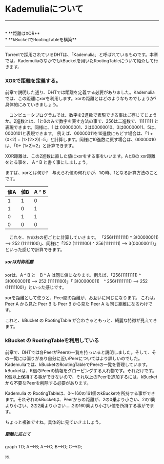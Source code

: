 # Kademuliaについて
<hr>
<br>
* **距離はXOR**
<br>
* **kBucketでRootingTableを構築**
<br>

<hr>

 Torrentで採用されているDHTは、「Kademulia」と呼ばれているものです。本章では、KademuliaのなかでもkBucketを用いたRootingTableについて紹介して行きます。
 
###  XORで距離を定義する。
 前章で説明した通り、DHTでは距離を定義する必要がありました。Kademuliaでは、この距離にxorを利用します。xorの距離とはどのようなものでしょうか?具体的にみていきましょう。

　コンピュータプログラムでは、数字を2進数で表現できる事はご存じてじょうか。2進数とは、1と0のみで数字を表す方法の事で、256は二進数で、11111111 と表現できます。同様に、1 は 00000001、2は00000010、3は00000011、5は、0000101と表現できます。
 例えば、00000011を10進数にもどす場合は、「1 + (0×2) + (1×(2×2))=5」と計算します。同様に10進数に戻す場合は、00000010は、「0+ (1×2)=2」と計算できます。
 
 XOR距離は、この2進数に直した値にxorをする事をいいます。AとBの xor距離をとる事を、 A ^ B と書く事にしましょう。
 
 ますば、xorとは何か?　与えられ値の何れかが、1の時、1となる計算方法のことです。
 
| 値A | 値B | A ^ B |
| -- | -- |-- |
| 1  |  1 | 0 |
| 1  |  0 | 1 |
| 0  | 1  | 1 |
| 0  | 0  | 0 |

　これを、おのおの桁ごとに計算していきます。
「256(11111111) ^ 3(00000011) --> 252 (11111100)」、同様に「252 (11111100) ^ 256(11111111) --> 3(00000011)」といった感じで計算できます。


##### xorは対称距離
xorは、A ^ B と　B ^ A は同じ値になります。例えば、「256(11111111) ^ 3(00000011) --> 252 (11111100)」「 3(00000011)　^ 256(11111111) --> 252 (11111100)」といった感じです。

xorを距離として使うと、Peer間の距離が、お互いに同じになります。
これは。 Peer A から見た Peer B も Peer B から見た Peer A も同じ距離になるわけです。

これと、kBucket の RootingTable が合わさるともっと、綺麗な特徴が見えてきます。


### kBucket の RootingTableを利用している
前章で、DHTでは各PeerがPeerの一覧を持っいると説明しました。そして、その一覧には偏りがあり自分に近いPeerについてはより詳しいのでした。Kademuliaでは、kBucketのRootingTableでPeerの一覧を管理しています。
kBucketは、K個のPeerの情報をグローピングする入れ物です。それだけです。K個以上保持する事ができないので、それ以上のPeerを追加するには、kBucketから不要なPeerを削除する必要があります。

Kademulia の RootingTableは、0〜160の161個のkBucketを所持する事ができます。それぞれのkBucketは、Peerからの距離が、2の0乗より小さい、2の1乗より小さい、2の2乗より小さい.....2の160乗より小さい値を所持する事がでます。

ちょっと複雑ですね。具体的に見ていきましょう。

##### 距離に応じて

graph TD;
  A-->B;
  A-->C;
  B-->D;
  C-->D;
  
地
















